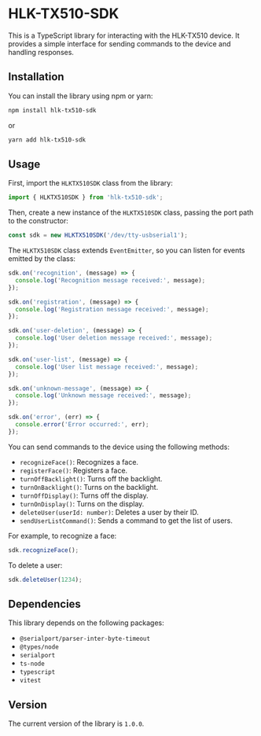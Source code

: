 # HLK-TX510-SDK

This is a TypeScript library for interacting with the HLK-TX510 device. It provides a simple interface for sending commands to the device and handling responses.

## Installation

You can install the library using npm or yarn:

```bash
npm install hlk-tx510-sdk
```
or
```bash
yarn add hlk-tx510-sdk
```

## Usage

First, import the `HLKTX510SDK` class from the library:

```typescript
import { HLKTX510SDK } from 'hlk-tx510-sdk';
```

Then, create a new instance of the `HLKTX510SDK` class, passing the port path to the constructor:

```typescript
const sdk = new HLKTX510SDK('/dev/tty-usbserial1');
```

The `HLKTX510SDK` class extends `EventEmitter`, so you can listen for events emitted by the class:

```typescript
sdk.on('recognition', (message) => {
  console.log('Recognition message received:', message);
});

sdk.on('registration', (message) => {
  console.log('Registration message received:', message);
});

sdk.on('user-deletion', (message) => {
  console.log('User deletion message received:', message);
});

sdk.on('user-list', (message) => {
  console.log('User list message received:', message);
});

sdk.on('unknown-message', (message) => {
  console.log('Unknown message received:', message);
});

sdk.on('error', (err) => {
  console.error('Error occurred:', err);
});
```

You can send commands to the device using the following methods:

- `recognizeFace()`: Recognizes a face.
- `registerFace()`: Registers a face.
- `turnOffBacklight()`: Turns off the backlight.
- `turnOnBacklight()`: Turns on the backlight.
- `turnOffDisplay()`: Turns off the display.
- `turnOnDisplay()`: Turns on the display.
- `deleteUser(userId: number)`: Deletes a user by their ID.
- `sendUserListCommand()`: Sends a command to get the list of users.

For example, to recognize a face:

```typescript
sdk.recognizeFace();
```

To delete a user:

```typescript
sdk.deleteUser(1234);
```

## Dependencies

This library depends on the following packages:

- `@serialport/parser-inter-byte-timeout`
- `@types/node`
- `serialport`
- `ts-node`
- `typescript`
- `vitest`

## Version

The current version of the library is `1.0.0`.